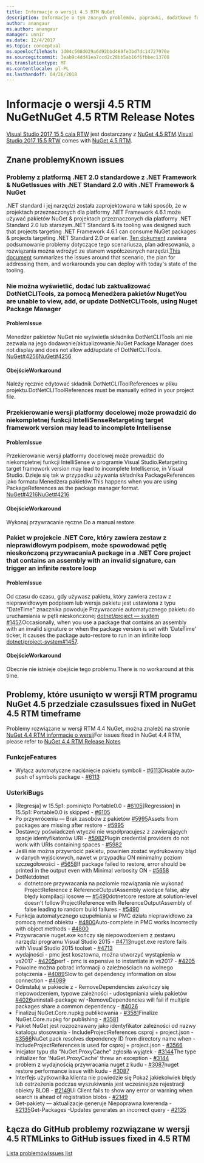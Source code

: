 ```yaml
---
title: Informacje o wersji 4.5 RTM NuGet
description: Informacje o tym znanych problemów, poprawki, dodatkowe funkcje i dcr RTM 4.5 NuGet.
author: anangaur
ms.author: anangaur
manager: unnir
ms.date: 12/4/2017
ms.topic: conceptual
ms.openlocfilehash: 1d04c508d029a6d92bbd480fe3bd7dc14727970e
ms.sourcegitcommit: 3eab9c4dd41ea7ccd2c28bb5ab16f6fbbec13708
ms.translationtype: MT
ms.contentlocale: pl-PL
ms.lasthandoff: 04/26/2018
---
```

# <a name="nuget-45-rtm-release-notes"></a><span data-ttu-id="7d9ad-103">Informacje o wersji 4.5 RTM NuGet</span><span class="sxs-lookup"><span data-stu-id="7d9ad-103">NuGet 4.5 RTM Release Notes</span></span>

<span data-ttu-id="7d9ad-104">[Visual Studio 2017 15,5 cala RTW](https://www.visualstudio.com/news/releasenotes/vs2017-relnotes) jest dostarczany z [NuGet 4.5 RTM](https://dist.nuget.org/win-x86-commandline/v4.5.0/nuget.exe).</span><span class="sxs-lookup"><span data-stu-id="7d9ad-104">[Visual Studio 2017 15.5 RTW](https://www.visualstudio.com/news/releasenotes/vs2017-relnotes) comes with [NuGet 4.5 RTM](https://dist.nuget.org/win-x86-commandline/v4.5.0/nuget.exe).</span></span>

## <a name="known-issues"></a><span data-ttu-id="7d9ad-105">Znane problemy</span><span class="sxs-lookup"><span data-stu-id="7d9ad-105">Known issues</span></span>

### <a name="issues-with-net-standard-20-with-net-framework--nuget"></a><span data-ttu-id="7d9ad-106">Problemy z platformą .NET 2.0 standardowe z .NET Framework & NuGet</span><span class="sxs-lookup"><span data-stu-id="7d9ad-106">Issues with .NET Standard 2.0 with .NET Framework & NuGet</span></span> 

<span data-ttu-id="7d9ad-107">.NET standard i jej narzędzi została zaprojektowana w taki sposób, że w projektach przeznaczonych dla platformy .NET Framework 4.6.1 może używać pakietów NuGet & projektach przeznaczonych dla platformy .NET Standard 2.0 lub starszym.</span><span class="sxs-lookup"><span data-stu-id="7d9ad-107">.NET Standard & its tooling was designed such that projects targeting .NET Framework 4.6.1 can consume NuGet packages & projects targeting .NET Standard 2.0 or earlier.</span></span> <span data-ttu-id="7d9ad-108">[Ten dokument](https://github.com/dotnet/standard/issues/481) zawiera podsumowanie problemy dotyczące tego scenariusza, plan adresowania, a rozwiązania można wdrożyć ze stanem współczesnych narzędzi.</span><span class="sxs-lookup"><span data-stu-id="7d9ad-108">[This document](https://github.com/dotnet/standard/issues/481) summarizes the issues around that scenario, the plan for addressing them, and workarounds you can deploy with today's state of the tooling.</span></span>

### <a name="you-are-unable-to-view-add-or-update-dotnetclitools-using-nuget-package-manager"></a><span data-ttu-id="7d9ad-109">Nie można wyświetlić, dodać lub zaktualizować DotNetCLITools, za pomocą Menedżera pakietów Nuget</span><span class="sxs-lookup"><span data-stu-id="7d9ad-109">You are unable to view, add, or update DotNetCLITools, using Nuget Package Manager</span></span>

#### <a name="issue"></a><span data-ttu-id="7d9ad-110">Problem</span><span class="sxs-lookup"><span data-stu-id="7d9ad-110">Issue</span></span>

<span data-ttu-id="7d9ad-111">Menedżer pakietów NuGet nie wyświetla składnika DotNetCLITools ani nie zezwala na jego dodawanie/aktualizowanie.</span><span class="sxs-lookup"><span data-stu-id="7d9ad-111">NuGet Package Manager does not display and does not allow add/update of DotNetCLITools.</span></span> [<span data-ttu-id="7d9ad-112">NuGet#4256</span><span class="sxs-lookup"><span data-stu-id="7d9ad-112">NuGet#4256</span></span>](https://github.com/NuGet/Home/issues/4256)

#### <a name="workaround"></a><span data-ttu-id="7d9ad-113">Obejście</span><span class="sxs-lookup"><span data-stu-id="7d9ad-113">Workaround</span></span>

<span data-ttu-id="7d9ad-114">Należy ręcznie edytować składnik DotNetCLIToolReferences w pliku projektu.</span><span class="sxs-lookup"><span data-stu-id="7d9ad-114">DotNetCLIToolReferences must be manually edited in your project file.</span></span>

### <a name="retargeting-target-framework-version-may-lead-to-incomplete-intellisense"></a><span data-ttu-id="7d9ad-115">Przekierowanie wersji platformy docelowej może prowadzić do niekompletnej funkcji IntelliSense</span><span class="sxs-lookup"><span data-stu-id="7d9ad-115">Retargeting target framework version may lead to incomplete Intellisense</span></span>

#### <a name="issue"></a><span data-ttu-id="7d9ad-116">Problem</span><span class="sxs-lookup"><span data-stu-id="7d9ad-116">Issue</span></span>

<span data-ttu-id="7d9ad-117">Przekierowanie wersji platformy docelowej może prowadzić do niekompletnej funkcji IntelliSense w programie Visual Studio.</span><span class="sxs-lookup"><span data-stu-id="7d9ad-117">Retargeting target framework version may lead to incomplete Intellisense, in Visual Studio.</span></span> <span data-ttu-id="7d9ad-118">Dzieje się tak w przypadku używania składnika PackageReferences jako formatu Menedżera pakietów.</span><span class="sxs-lookup"><span data-stu-id="7d9ad-118">This happens when you are using PackageReferences as the package manager format.</span></span> [<span data-ttu-id="7d9ad-119">NuGet#4216</span><span class="sxs-lookup"><span data-stu-id="7d9ad-119">NuGet#4216</span></span>](https://github.com/NuGet/Home/issues/4216)

#### <a name="workaround"></a><span data-ttu-id="7d9ad-120">Obejście</span><span class="sxs-lookup"><span data-stu-id="7d9ad-120">Workaround</span></span>

<span data-ttu-id="7d9ad-121">Wykonaj przywracanie ręczne.</span><span class="sxs-lookup"><span data-stu-id="7d9ad-121">Do a manual restore.</span></span>

### <a name="a-package-in-a-net-core-project-that-contains-an-assembly-with-an-invalid-signature-can-trigger-an-infinite-restore-loop"></a><span data-ttu-id="7d9ad-122">Pakiet w projekcie .NET Core, który zawiera zestaw z nieprawidłowym podpisem, może spowodować pętlę nieskończoną przywracania</span><span class="sxs-lookup"><span data-stu-id="7d9ad-122">A package in a .NET Core project that contains an assembly with an invalid signature, can trigger an infinite restore loop</span></span>

#### <a name="issue"></a><span data-ttu-id="7d9ad-123">Problem</span><span class="sxs-lookup"><span data-stu-id="7d9ad-123">Issue</span></span>

<span data-ttu-id="7d9ad-124">Od czasu do czasu, gdy używasz pakietu, który zawiera zestaw z nieprawidłowym podpisem lub wersja pakietu jest ustawiona z typu "DateTime" znacznika powoduje Przywracanie automatycznego pakietu do uruchamiania w pętli nieskończonej [dotnet/project — system #1457](https://github.com/dotnet/project-system/issues/1457).</span><span class="sxs-lookup"><span data-stu-id="7d9ad-124">Occasionally, when you use a package that contains an assembly with an invalid signature or when the package version is set with 'DateTime' ticker, it causes the package auto-restore to run in an infinite loop [dotnet/project-system#1457](https://github.com/dotnet/project-system/issues/1457).</span></span>

#### <a name="workaround"></a><span data-ttu-id="7d9ad-125">Obejście</span><span class="sxs-lookup"><span data-stu-id="7d9ad-125">Workaround</span></span>

<span data-ttu-id="7d9ad-126">Obecnie nie istnieje obejście tego problemu.</span><span class="sxs-lookup"><span data-stu-id="7d9ad-126">There is no workaround at this time.</span></span>

## <a name="issues-fixed-in-nuget-45-rtm-timeframe"></a><span data-ttu-id="7d9ad-127">Problemy, które usunięto w wersji RTM programu NuGet 4.5 przedziale czasu</span><span class="sxs-lookup"><span data-stu-id="7d9ad-127">Issues fixed in NuGet 4.5 RTM timeframe</span></span>

<span data-ttu-id="7d9ad-128">Problemy rozwiązane w wersji RTM 4.4 NuGet, można znaleźć na stronie [NuGet 4.4 RTM informacje o wersji](../release-notes/nuget-4.4-RTM.md)</span><span class="sxs-lookup"><span data-stu-id="7d9ad-128">For issues fixed in NuGet 4.4 RTM, please refer to [NuGet 4.4 RTM Release Notes](../release-notes/nuget-4.4-RTM.md)</span></span> 

### <a name="features"></a><span data-ttu-id="7d9ad-129">Funkcje</span><span class="sxs-lookup"><span data-stu-id="7d9ad-129">Features</span></span>

- <span data-ttu-id="7d9ad-130">Wyłącz automatyczne naciśnięcie pakietu symboli - [#6113](https://github.com/NuGet/Home/issues/6113)</span><span class="sxs-lookup"><span data-stu-id="7d9ad-130">Disable auto-push of symbols package - [#6113](https://github.com/NuGet/Home/issues/6113)</span></span>

### <a name="bugs"></a><span data-ttu-id="7d9ad-131">Usterki</span><span class="sxs-lookup"><span data-stu-id="7d9ad-131">Bugs</span></span>

- <span data-ttu-id="7d9ad-132">[Regresja] w 15.5p1: pominięto Portable0.0 - [#6105](https://github.com/NuGet/Home/issues/6105)</span><span class="sxs-lookup"><span data-stu-id="7d9ad-132">[Regression] in 15.5p1: Portable0.0 is skipped - [#6105](https://github.com/NuGet/Home/issues/6105)</span></span>
- <span data-ttu-id="7d9ad-133">Po przywróceniu — Brak zasobów z pakietów [#5995](https://github.com/NuGet/Home/issues/5995)</span><span class="sxs-lookup"><span data-stu-id="7d9ad-133">Assets from packages are missing after restore - [#5995](https://github.com/NuGet/Home/issues/5995)</span></span>
- <span data-ttu-id="7d9ad-134">Dostawcy poświadczeń wtyczki nie współpracujesz z zawierających spacje identyfikatorów URI - [#5982](https://github.com/NuGet/Home/issues/5982)</span><span class="sxs-lookup"><span data-stu-id="7d9ad-134">Plugin credential providers do not work with URIs containing spaces - [#5982](https://github.com/NuGet/Home/issues/5982)</span></span>
- <span data-ttu-id="7d9ad-135">Jeśli nie można przywrócić pakietu, powinien zostać wydrukowany błąd w danych wyjściowych, nawet w przypadku ON minimalny poziom szczegółowości - [#5658](https://github.com/NuGet/Home/issues/5658)</span><span class="sxs-lookup"><span data-stu-id="7d9ad-135">If package failed to restore, error should be printed in the output even with Minimal verbosity ON - [#5658](https://github.com/NuGet/Home/issues/5658)</span></span>
- <span data-ttu-id="7d9ad-136">DotNet</span><span class="sxs-lookup"><span data-stu-id="7d9ad-136">dotnet</span></span>
  - <span data-ttu-id="7d9ad-137">dotnetcore przywracania na poziomie rozwiązania nie wykonać ProjectReference z ReferenceOutputAssembly wiodące false, aby błędy kompilacji losowe — [#5490](https://github.com/NuGet/Home/issues/5490)</span><span class="sxs-lookup"><span data-stu-id="7d9ad-137">dotnetcore restore at solution-level doesn't follow ProjectReference with ReferenceOutputAssembly of false leading to random build failures - [#5490](https://github.com/NuGet/Home/issues/5490)</span></span>
- <span data-ttu-id="7d9ad-138">Funkcja automatycznego uzupełniania w PMC działa nieprawidłowo za pomocą metod obiektu - [#4800](https://github.com/NuGet/Home/issues/4800)</span><span class="sxs-lookup"><span data-stu-id="7d9ad-138">Auto-complete in PMC works incorrectly with object methods - [#4800](https://github.com/NuGet/Home/issues/4800)</span></span>
- <span data-ttu-id="7d9ad-139">Przywracanie nuget.exe kończy się niepowodzeniem z zestawu narzędzi programu Visual Studio 2015 - [#4713](https://github.com/NuGet/Home/issues/4713)</span><span class="sxs-lookup"><span data-stu-id="7d9ad-139">nuget.exe restore fails with Visual Studio 2015 toolset - [#4713](https://github.com/NuGet/Home/issues/4713)</span></span>
- <span data-ttu-id="7d9ad-140">wydajności - pmc jest kosztowna, można utworzyć wystąpienia w vs2017 - [#4205](https://github.com/NuGet/Home/issues/4205)</span><span class="sxs-lookup"><span data-stu-id="7d9ad-140">perf - pmc is expensive to instantiate in vs2017 - [#4205](https://github.com/NuGet/Home/issues/4205)</span></span>
- <span data-ttu-id="7d9ad-141">Powolne można pobrać informacji o zależnościach na wolnego połączenia - [#4089](https://github.com/NuGet/Home/issues/4089)</span><span class="sxs-lookup"><span data-stu-id="7d9ad-141">Slow to get dependency information on slow connection - [#4089](https://github.com/NuGet/Home/issues/4089)</span></span>
- <span data-ttu-id="7d9ad-142">Odinstaluj w pakiecie z - RemoveDependencies zakończy się niepowodzeniem, typowe zależności - udostępniania wielu pakietów [#4026](https://github.com/NuGet/Home/issues/4026)</span><span class="sxs-lookup"><span data-stu-id="7d9ad-142">uninstall-package w/ -RemoveDependencies will fail if multiple packages share a common dependency - [#4026](https://github.com/NuGet/Home/issues/4026)</span></span>
- <span data-ttu-id="7d9ad-143">Finalizuj NuGet.Core.nupkg publikowania - [#3581](https://github.com/NuGet/Home/issues/3581)</span><span class="sxs-lookup"><span data-stu-id="7d9ad-143">Finalize NuGet.Core.nupkg for publishing - [#3581](https://github.com/NuGet/Home/issues/3581)</span></span>
- <span data-ttu-id="7d9ad-144">Pakiet NuGet jest rozpoznawany jako identyfikator zależności od nazwy katalogu stosowania - IncludeProjectReferences csproj + project.json - [#3566](https://github.com/NuGet/Home/issues/3566)</span><span class="sxs-lookup"><span data-stu-id="7d9ad-144">NuGet pack resolves dependency ID from directory name when -IncludeProjectReferences is used for csproj + project.json - [#3566](https://github.com/NuGet/Home/issues/3566)</span></span>
- <span data-ttu-id="7d9ad-145">Inicjator typu dla "NuGet.ProxyCache" zgłosiła wyjątek - [#3144](https://github.com/NuGet/Home/issues/3144)</span><span class="sxs-lookup"><span data-stu-id="7d9ad-145">The type initializer for 'NuGet.ProxyCache' threw an exception - [#3144](https://github.com/NuGet/Home/issues/3144)</span></span>
- <span data-ttu-id="7d9ad-146">problem z wydajnością przywracania nuget z kudu - [#3087](https://github.com/NuGet/Home/issues/3087)</span><span class="sxs-lookup"><span data-stu-id="7d9ad-146">nuget restore performance issue with kudu - [#3087](https://github.com/NuGet/Home/issues/3087)</span></span>
- <span data-ttu-id="7d9ad-147">Interfejs użytkownika klienta nie powiedzie się Pokaż jakiekolwiek błędy lub ostrzeżenia podczas wyszukiwania jest wcześniejsze rejestracji obiekty BLOB - [#2149](https://github.com/NuGet/Home/issues/2149)</span><span class="sxs-lookup"><span data-stu-id="7d9ad-147">UI Client fails to show any error or warning when search is ahead of registration blobs - [#2149](https://github.com/NuGet/Home/issues/2149)</span></span>
- <span data-ttu-id="7d9ad-148">Get-pakiety — aktualizacje generuje Niepoprawna kwerenda - [#2135](https://github.com/NuGet/Home/issues/2135)</span><span class="sxs-lookup"><span data-stu-id="7d9ad-148">Get-Packages -Updates generates an incorrect query - [#2135](https://github.com/NuGet/Home/issues/2135)</span></span>

## <a name="links-to-github-issues-fixed-in-45-rtm"></a><span data-ttu-id="7d9ad-149">Łącza do GitHub problemy rozwiązane w wersji 4.5 RTM</span><span class="sxs-lookup"><span data-stu-id="7d9ad-149">Links to GitHub issues fixed in 4.5 RTM</span></span>

[<span data-ttu-id="7d9ad-150">Lista problemów</span><span class="sxs-lookup"><span data-stu-id="7d9ad-150">Issues list</span></span>](https://github.com/NuGet/Home/issues?q=is%3Aissue+milestone%3A4.5+is%3Aclosed)
